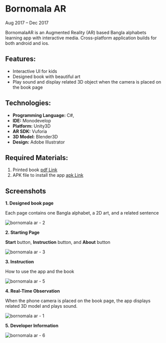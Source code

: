 # Bornomala AR
Aug 2017 – Dec 2017

BornomalaAR is an Augmented Reality (AR) based Bangla alphabets learning app with interactive media. Cross-platform application builds for both android and ios.

## Features:
- Interactive UI for kids
- Designed book with beautiful art
- Play sound and display related 3D object when the camera is placed on the book page

## Technologies:
- **Programming Language:** C#,
- **IDE:** Monodevelop
- **Platform:** Unity3D 
- **AR SDK:** Vuforia 
- **3D Model:** Blender3D
- **Design:** Adobe Illustrator

## Required Materials:
1.  Printed book [pdf Link](https://drive.google.com/open?id=1VJeN24Jcn3CvZrHRdj9AaDYhAnr8HSCn)
2.  APK file to install the app [apk Link](https://drive.google.com/file/d/1jM8ZdXRuEG_euIqkaftBlJl5tZRM-c3R/view)

## Screenshots
**1. Designed book page**

Each page contains one Bangla alphabet, a 2D art, and a related sentence

![bornomala ar - 2](https://user-images.githubusercontent.com/23233774/72742026-184c1900-3bd3-11ea-855f-814db97771d2.jpg)

**2. Starting Page**

**Start** button, **Instruction** button, and **About** button

![bornomala ar - 3](https://user-images.githubusercontent.com/23233774/72742027-18e4af80-3bd3-11ea-8d15-d4d38fd07133.jpg)

**3. Instruction**

How to use the app and the book

![bornomala ar - 5](https://user-images.githubusercontent.com/23233774/72742028-18e4af80-3bd3-11ea-80ef-52df74d611c9.jpg)

**4. Real-Time Observation**

When the phone camera is placed on the book page, the app displays related 3D model and plays sound.
 
![bornomala ar - 1](https://user-images.githubusercontent.com/23233774/72742032-1a15dc80-3bd3-11ea-9134-0a0470808618.jpg)

**5. Developer Information**

![bornomala ar - 6](https://user-images.githubusercontent.com/23233774/72742030-18e4af80-3bd3-11ea-9d39-40c16431444d.jpg)
